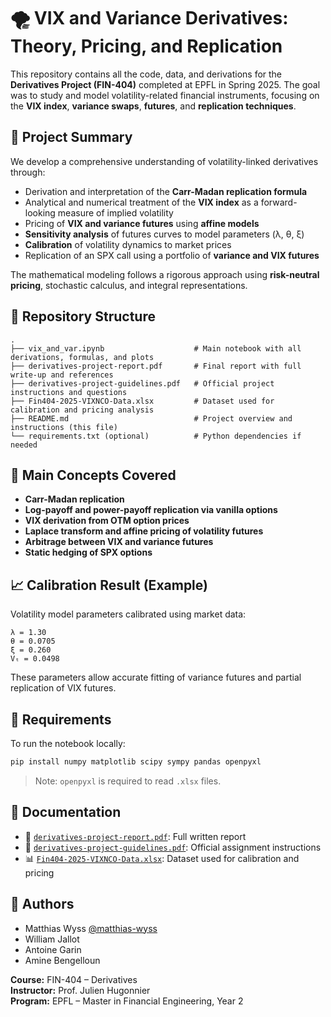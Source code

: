# 🌪️ VIX and Variance Derivatives: Theory, Pricing, and Replication

This repository contains all the code, data, and derivations for the **Derivatives Project (FIN-404)** completed at EPFL in Spring 2025. The goal was to study and model volatility-related financial instruments, focusing on the **VIX index**, **variance swaps**, **futures**, and **replication techniques**.

## 📘 Project Summary

We develop a comprehensive understanding of volatility-linked derivatives through:

-  Derivation and interpretation of the **Carr-Madan replication formula**
-  Analytical and numerical treatment of the **VIX index** as a forward-looking measure of implied volatility
-  Pricing of **VIX and variance futures** using **affine models**
-  **Sensitivity analysis** of futures curves to model parameters (λ, θ, ξ)
-  **Calibration** of volatility dynamics to market prices
-  Replication of an SPX call using a portfolio of **variance and VIX futures**

The mathematical modeling follows a rigorous approach using **risk-neutral pricing**, stochastic calculus, and integral representations.

## 📂 Repository Structure

```
.
├── vix_and_var.ipynb                    # Main notebook with all derivations, formulas, and plots
├── derivatives-project-report.pdf       # Final report with full write-up and references
├── derivatives-project-guidelines.pdf   # Official project instructions and questions
├── Fin404-2025-VIXNCO-Data.xlsx         # Dataset used for calibration and pricing analysis
├── README.md                            # Project overview and instructions (this file)
└── requirements.txt (optional)          # Python dependencies if needed
```

## 🧠 Main Concepts Covered

- **Carr-Madan replication**
- **Log-payoff and power-payoff replication via vanilla options**
- **VIX derivation from OTM option prices**
- **Laplace transform and affine pricing of volatility futures**
- **Arbitrage between VIX and variance futures**
- **Static hedging of SPX options**

## 📈 Calibration Result (Example)

Volatility model parameters calibrated using market data:

```
λ = 1.30
θ = 0.0705
ξ = 0.260
Vₜ = 0.0498
```

These parameters allow accurate fitting of variance futures and partial replication of VIX futures.

## 🧪 Requirements

To run the notebook locally:

```bash
pip install numpy matplotlib scipy sympy pandas openpyxl
```

> Note: `openpyxl` is required to read `.xlsx` files.

## 📄 Documentation

- 📎 [`derivatives-project-report.pdf`](./derivatives-project-report.pdf): Full written report  
- 📎 [`derivatives-project-guidelines.pdf`](./derivatives-project-guidelines.pdf): Official assignment instructions  
- 📊 [`Fin404-2025-VIXNCO-Data.xlsx`](./Fin404-2025-VIXNCO-Data.xlsx): Dataset used for calibration and pricing

## 👥 Authors

- Matthias Wyss [@matthias-wyss](https://github.com/matthias-wyss)  
- William Jallot  
- Antoine Garin  
- Amine Bengelloun

**Course:** FIN-404 – Derivatives  
**Instructor:** Prof. Julien Hugonnier  
**Program:** EPFL – Master in Financial Engineering, Year 2
